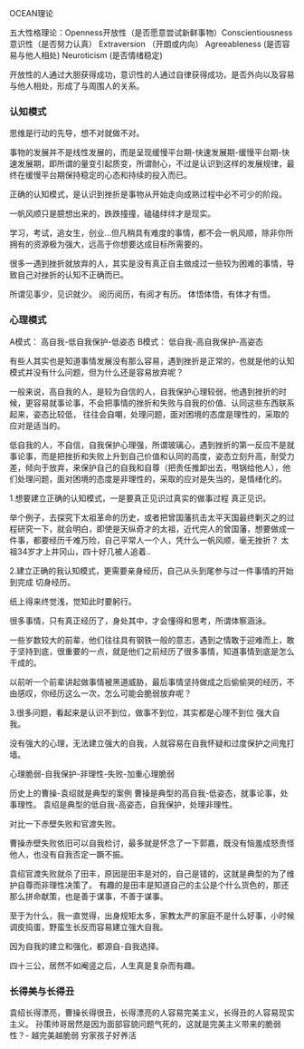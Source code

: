 OCEAN理论

五大性格理论：Openness开放性（是否愿意尝试新鲜事物）Conscientiousness意识性（是否努力认真） Extraversion （开朗或内向） Agreeableness (是否容易与他人相处) Neuroticism (是否情绪稳定)

开放性的人通过大胆获得成功，意识性的人通过自律获得成功，是否外向以及容易与他人相处，形成了与周围人的关系。

### 认知模式

思维是行动的先导，想不对就做不对。

事物的发展并不是线性发展的，而是呈现缓慢平台期-快速发展期-缓慢平台期-快速发展期，即所谓的量变引起质变，所谓耐心，不过是认识到这样的发展规律，最终在缓慢平台期保持稳定的心态和持续的投入而已。

正确的认知模式，是认识到挫折是事物从开始走向成熟过程中必不可少的阶段。

一帆风顺只是臆想出来的，跌跌撞撞，磕磕绊绊才是现实。

学习，考试，追女生，创业...但凡稍具有难度的事情，都不会一帆风顺，除非你所拥有的资源极为强大，远高于你想要达成目标所需要的。

很多一遇到挫折就放弃的人，其实是没有真正自主做成过一些较为困难的事情，导致自己对挫折的认知不正确而已。

所谓见事少，见识就少。 阅历阅历，有阅才有历。 体悟体悟，有体才有悟。

### 心理模式

A模式： 高自我-低自我保护-低姿态 B模式： 低自我-高自我保护-高姿态

有些人其实也是知道事情发展没有那么容易，遇到挫折是正常的，也就是他的认知模式并没有什么问题，但为什么还是容易放弃呢？

一般来说，高自我的人，是较为自信的人，自我保护心理较弱，他遇到挫折的时候，更容易就事论事，不会把事情的挫折和失败与自我的价值、认同这些东西联系起来，姿态比较低， 往往会自嘲，处理问题，面对困境的态度是理性的，采取的应对是适当的。

低自我的人，不自信，自我保护心理强，所谓玻璃心，遇到挫折的第一反应不是就事论事，而是把挫折和失败上升到自己价值和认同的高度，姿态立刻升高，耐受力差，倾向于放弃，来保护自己的自我和自尊（把责任推卸出去，甩锅给他人），他们处理问题，面对困境的态度是非理性的，采取的应对是失当的，是情绪化的。

1.想要建立正确的认知模式，一是要真正见识过真实的做事过程 真正见识。

举个例子，去探究下太祖革命的历史，或者把曾国藩抗击太平天国最终剿灭之的过程研究一下，就会明白，即使是天纵奇才的太祖，近代完人的曾国藩，想要做成一件事，都要经历千难万险，自己平常人一个人，凭什么一帆风顺，毫无挫折？ 太祖34岁才上井冈山，四十好几被人追着..

2.建立正确的我认知模式，更需要亲身经历，自己从头到尾参与过一件事情的开始到完成 切身经历。

纸上得来终觉浅，觉知此时要躬行。

很多事情，只有真正经历了，身处其中，才会懂得和思考，所谓体察涵泳。

一些岁数较大的前辈，他们往往具有钢铁一般的意志，遇到之情敢于迎难而上，敢于坚持到底，很重要的一点，就是他们之前经历了很多事情，知道事情到底是怎么干成的。

以前听一个前辈讲起做事情被黑道威胁，最后事情坚持做成之后偷偷哭的经历，不由感叹，你经历这么一次，怎么可能会脆弱放弃呢？

3.很多问题，看起来是认识不到位，做事不到位，其实都是心理不到位 强大自我。

没有强大的心理，无法建立强大的自我，人就容易在自我怀疑和过度保护之间鬼打墙。

心理脆弱-自我保护-非理性-失败-加重心理脆弱

历史上的曹操-袁绍就是典型的案例 曹操是典型的高自我-低姿态，就事论事，处事理性。 袁绍是典型的低自我-高姿态，自我保护，处理非理性。

对比一下赤壁失败和官渡失败。

曹操赤壁失败依旧可以自我检讨，最多就是怀念了一下郭嘉，既没有恼羞成怒责怪他人，也没有自我否定一蹶不振。

袁绍官渡失败就杀了田丰，原因是田丰是对的，自己是错的，这就是典型的为了维护自尊而非理性决策了。 有趣的是田丰是知道自己的主公是个什么货色的，那还那么拼命献策，也是善于谋事，不善于谋事。

至于为什么，我一直觉得，出身规矩太多，家教太严的家庭不是什么好事，小时候调皮捣蛋，野蛮生长反而容易建立强大自我。

因为自我的建立和强化，都源自-自我选择。

四十三公，居然不如阉竖之后，人生真是复杂而有趣。

### 长得美与长得丑

袁绍长得漂亮，曹操长得很丑，长得漂亮的人容易完美主义，长得丑的人容易现实主义。 孙策帅哥居然是因为面部容貌问题气死的，这就是完美主义带来的脆弱性？- 越完美越脆弱 穷家孩子好养活